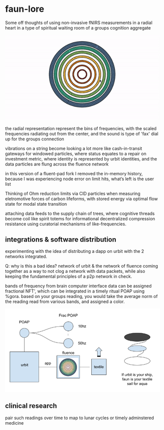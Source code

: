 # faun-lore
Some off thoughts of using non-invasive fNIRS measurements in a radial heart in a type of spiritual waiting room of a groups cognition aggregate

![radial-vibrations](./radial-vibrations.gif)

the radial representation represent the bins of frequencies, with the scaled frequencies radiating out from the center, and the sound is type of 'fax' dial up for the groups connection

vibrations on a string become looking a lot more like cash-in-transit gateways for windowed particles, where status equates to a repair on investment metric, where identity is represented by urbit identities, and the data particles are flung across the fluence network

in this version of a fluent-pad fork I removed the in-memory history, because I was experiencing node error on limit hits, what’s left is the user list

Thinking of Ohm reduction limits via CID particles when measuring eletromotive forces of carbon lifeforms, with stored energy via optimal flow state for modal state transition

attaching data feeds to the supply chain of trees, where cognitive threads become coil like spirit totems for informational decentralized compression resistance using curatorial mechanisms of like-frequencies. 

## integrations & software distribution
experimenting with the idea of distributing a dapp on urbit with the 2 networks integrated. 

Q: why is this a bad idea? network of urbit & the network of fluence coming together as a way to not clog a network with data packets, while also keeping the fundamental principles of a p2p network in check.

bands of frequency from brain computer interface data can be assigned fractional NFT', which can be integrated in a timely ritual POAP using %gora. based on your groups reading, you would take the average norm of the reading read from various bands, and assigned a color.

![urbit_fluence](./urbit_fluence.png)

## clinical research
pair such readings over time to map to lunar cycles or timely adminstered medicine

